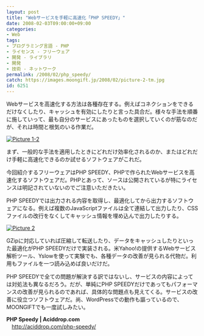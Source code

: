 ```yaml
---
layout: post
title: "Webサービスを手軽に高速化「PHP SPEEDY」"
date: 2008-02-03T09:00:00+09:00
categories:
- Web
tags: 
- プログラミング言語 - PHP
- ライセンス - フリーウェア
- 開発 - ライブラリ
- 開発
- 技術 - ネットワーク
permalink: /2008/02/php_speedy/
catch: https://images.moongift.jp/2008/02/picture-2-tm.jpg
id: 6251
---
```

Webサービスを高速化する方法は各種存在する。例えばコネクションをできるだけなくしたり、キャッシュを有効にしたりと言った具合だ。様々な手法を順番に施していって、最も自分のサービスにあったものを選択していくのが筋なのだが、それは時間と根気のいる作業だ。   
  
[![Picture 1-2](https://images.moongift.jp/2008/02/picture-1-2-tm.jpg)](https://images.moongift.jp/2008/02/picture-1-2.png)  
  
まず、一般的な手法を適用したときにどれだけ効率化されるのか、またはどれだけ手軽に高速化できるのか試せるソフトウェアがこれだ。   
  
今回紹介するフリーウェアはPHP SPEEDY、PHPで作られたWebサービスを高速化するソフトウェアだ。PHPとあって、ソースは公開されているが特にライセンスは明記されていないのでご注意いただきたい。   
  
<!--more-->  
PHP SPEEDYでは出力される内容を取得し、最適化してから出力するソフトウェアになる。例えば複数のJavaScriptファイルは全て連結して出力したり、CSSファイルの改行をなくしてキャッシュ情報を埋め込んで出力したりする。   
  
[![Picture 2](https://images.moongift.jp/2008/02/picture-2-tm.jpg)](https://images.moongift.jp/2008/02/picture-2.png)  
  
GZipに対応していれば圧縮して転送したり、データをキャッシュしたりといった最適化がPHP SPEEDYだけで実装される。米Yahoo!の提供するWebサービス解析ツール、Yslowを使って実験でも、各種データの改善が見られる代物だ。利用もファイルを一つ読み込めば良いだけだ。   
  
PHP SPEEDYで全ての問題が解決する訳ではないし、サービスの内容によっては対処法も異なるだろう。だが、単純にPHP SPEEDYだけであってもパフォーマンスの改善が見られるのであれば、具体的な問題点も見えてくる。サービスの改善に役立つソフトウェアだ。尚、WordPressでの動作も謳っているので、MOONGIFTでも一度試しみたい。   
  
**PHP Speedy | Aciddrop.com**   
　[http://aciddrop.com/php-speedy/   
](http://aciddrop.com/php-speedy/)

